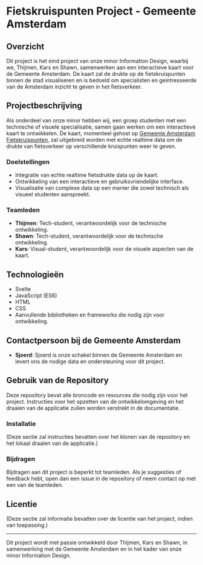 # Fietskruispunten Project - Gemeente Amsterdam

## Overzicht
Dit project is het eind project van onze minor Information Design, waarbij we, Thijmen, Kars en Shawn, samenwerken aan een interactieve kaart voor de Gemeente Amsterdam. De kaart zal de drukte op de fietskruispunten binnen de stad visualiseren en is bedoeld om specialisten en geintresseerde van de Amsterdam inzicht te geven in het fietsverkeer.

## Projectbeschrijving
Als onderdeel van onze minor hebben wij, een groep studenten met een technische of visuele specialisatie, samen gaan werken om een interactieve kaart te ontwikkelen. De kaart, momenteel gehost op [Gemeente Amsterdam Fietskruispunten](https://maps.amsterdam.nl/fietskruispunten/), zal uitgebreid worden met echte realtime data om de drukte van fietsverkeer op verschillende kruispunten weer te geven.

### Doelstellingen
- Integratie van echte realtime fietsdrukte data op de kaart.
- Ontwikkeling van een interactieve en gebruiksvriendelijke interface.
- Visualisatie van complexe data op een manier die zowel technisch als visueel studenten aanspreekt.

### Teamleden
- **Thijmen**: Tech-student, verantwoordelijk voor de technische ontwikkeling.
- **Shawn**: Tech-student, verantwoordelijk voor de technische ontwikkeling.
- **Kars**: Visual-student, verantwoordelijk voor de visuele aspecten van de kaart.

## Technologieën
- Svelte
- JavaScript (ES6)
- HTML
- CSS
- Aanvullende bibliotheken en frameworks die nodig zijn voor ontwikkeling.

## Contactpersoon bij de Gemeente Amsterdam
- **Sjoerd**: Sjoerd is onze schakel binnen de Gemeente Amsterdam en levert ons de nodige data en ondersteuning voor dit project.

## Gebruik van de Repository
Deze repository bevat alle broncode en resources die nodig zijn voor het project. Instructies voor het opzetten van de ontwikkelomgeving en het draaien van de applicatie zullen worden verstrekt in de documentatie.

### Installatie
(Deze sectie zal instructies bevatten over het klonen van de repository en het lokaal draaien van de applicatie.)

### Bijdragen
Bijdragen aan dit project is beperkt tot teamleden. Als je suggesties of feedback hebt, open dan een issue in de repository of neem contact op met een van de teamleden.

## Licentie
(Deze sectie zal informatie bevatten over de licentie van het project, indien van toepassing.)

---

Dit project wordt met passie ontwikkeld door Thijmen, Kars en Shawn, in samenwerking met de Gemeente Amsterdam en in het kader van onze minor Information Design.
